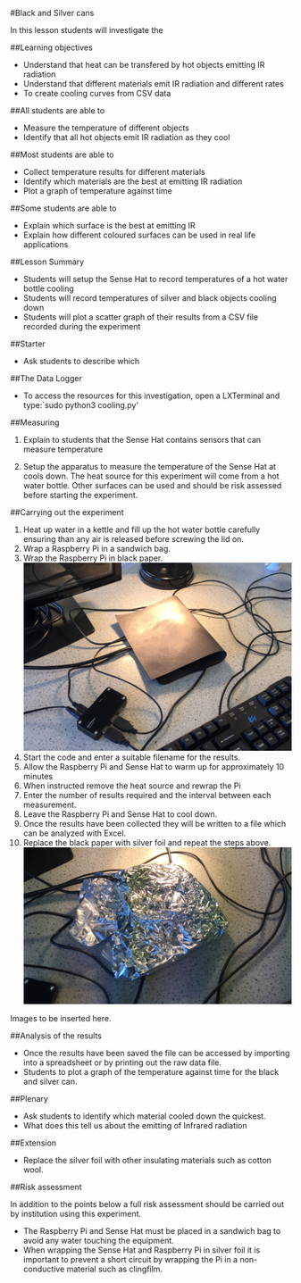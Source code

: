 #Black and Silver cans

In this lesson students will investigate the 

##Learning objectives

- Understand that heat can be transfered by hot objects emitting IR radiation
- Understand that different materials emit IR radiation and different rates
- To create cooling curves from CSV data 


##All students are able to

- Measure the temperature of different objects 
- Identify that all hot objects emit IR radiation as they cool

##Most students are able to

- Collect temperature results for different materials
- Identify which materials are the best at emitting IR radiation
- Plot a graph of temperature against time

##Some students are able to

- Explain which surface is the best at emitting IR 
- Explain how different coloured surfaces can be used in real life applications

##Lesson Summary

- Students will setup the Sense Hat to record temperatures of a hot water bottle cooling
- Students will record temperatures of silver and black objects cooling down
- Students will plot a scatter graph of their results from a CSV file recorded during the experiment

##Starter

- Ask students to describe which 


##The Data Logger

- To access the resources for this investigation, open a LXTerminal and type:`sudo python3 cooling.py'

##Measuring 

1. Explain to students that the Sense Hat contains sensors that can measure temperature

1. Setup the apparatus to measure the temperature of the Sense Hat at cools down.  The heat source for this experiment will come from a hot water bottle.  Other surfaces can be used and should be risk assessed before starting the experiment.

##Carrying out the experiment

1. Heat up water in a kettle and fill up the hot water bottle carefully ensuring than any air is released before screwing the lid on.
1. Wrap a Raspberry Pi in a sandwich bag.
1. Wrap the Raspberry Pi in black paper.
![black_paper](images/black.png)
1. Start the code and enter a suitable filename for the results.
1. Allow the Raspberry Pi and Sense Hat to warm up for approximately 10 minutes
1. When instructed remove the heat source and rewrap the Pi
1. Enter the number of results required and the interval between each measurement.
1. Leave the Raspberry Pi and Sense Hat to cool down.
1. Once the results have been collected they will be written to a file which can be analyzed with Excel.
1. Replace the black paper with silver foil and repeat the steps above.
![silver_paper](images/silver.png)

Images to be inserted here.

##Analysis of the results

- Once the results have been saved the file can be accessed by importing into a spreadsheet or by printing out the raw data file.
- Students to plot a graph of the temperature against time for the black and silver can.

##Plenary

- Ask students to identify which material cooled down the quickest.
- What does this tell us about the emitting of Infrared radiation

##Extension

- Replace the silver foil with other insulating materials such as cotton wool.


##Risk assessment

In addition to the points below a full risk assessment should be carried out by institution using this experiment.

- The Raspberry Pi and Sense Hat must be placed in a sandwich bag to avoid any water touching the equipment.
- When wrapping the Sense Hat and Raspberry Pi in silver foil it is important to prevent a short circuit by wrapping the Pi in a non-conductive material such as clingfilm.
